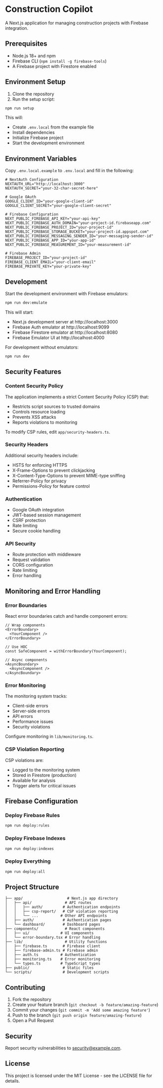 # Construction Copilot

A Next.js application for managing construction projects with Firebase integration.

## Prerequisites

- Node.js 18+ and npm
- Firebase CLI (`npm install -g firebase-tools`)
- A Firebase project with Firestore enabled

## Environment Setup

1. Clone the repository
2. Run the setup script:
```bash
npm run setup
```

This will:
- Create `.env.local` from the example file
- Install dependencies
- Initialize Firebase project
- Start the development environment

## Environment Variables

Copy `.env.local.example` to `.env.local` and fill in the following:

```env
# NextAuth Configuration
NEXTAUTH_URL="http://localhost:3000"
NEXTAUTH_SECRET="your-32-char-secret-here"

# Google OAuth
GOOGLE_CLIENT_ID="your-google-client-id"
GOOGLE_CLIENT_SECRET="your-google-client-secret"

# Firebase Configuration
NEXT_PUBLIC_FIREBASE_API_KEY="your-api-key"
NEXT_PUBLIC_FIREBASE_AUTH_DOMAIN="your-project-id.firebaseapp.com"
NEXT_PUBLIC_FIREBASE_PROJECT_ID="your-project-id"
NEXT_PUBLIC_FIREBASE_STORAGE_BUCKET="your-project-id.appspot.com"
NEXT_PUBLIC_FIREBASE_MESSAGING_SENDER_ID="your-messaging-sender-id"
NEXT_PUBLIC_FIREBASE_APP_ID="your-app-id"
NEXT_PUBLIC_FIREBASE_MEASUREMENT_ID="your-measurement-id"

# Firebase Admin
FIREBASE_PROJECT_ID="your-project-id"
FIREBASE_CLIENT_EMAIL="your-client-email"
FIREBASE_PRIVATE_KEY="your-private-key"
```

## Development

Start the development environment with Firebase emulators:

```bash
npm run dev:emulate
```

This will start:
- Next.js development server at http://localhost:3000
- Firebase Auth emulator at http://localhost:9099
- Firebase Firestore emulator at http://localhost:8080
- Firebase Emulator UI at http://localhost:4000

For development without emulators:

```bash
npm run dev
```

## Security Features

### Content Security Policy

The application implements a strict Content Security Policy (CSP) that:
- Restricts script sources to trusted domains
- Controls resource loading
- Prevents XSS attacks
- Reports violations to monitoring

To modify CSP rules, edit `app/security-headers.ts`.

### Security Headers

Additional security headers include:
- HSTS for enforcing HTTPS
- X-Frame-Options to prevent clickjacking
- X-Content-Type-Options to prevent MIME-type sniffing
- Referrer-Policy for privacy
- Permissions-Policy for feature control

### Authentication

- Google OAuth integration
- JWT-based session management
- CSRF protection
- Rate limiting
- Secure cookie handling

### API Security

- Route protection with middleware
- Request validation
- CORS configuration
- Rate limiting
- Error handling

## Monitoring and Error Handling

### Error Boundaries

React error boundaries catch and handle component errors:
```tsx
// Wrap components
<ErrorBoundary>
  <YourComponent />
</ErrorBoundary>

// Use HOC
const SafeComponent = withErrorBoundary(YourComponent);

// Async components
<AsyncBoundary>
  <AsyncComponent />
</AsyncBoundary>
```

### Error Monitoring

The monitoring system tracks:
- Client-side errors
- Server-side errors
- API errors
- Performance issues
- Security violations

Configure monitoring in `lib/monitoring.ts`.

### CSP Violation Reporting

CSP violations are:
- Logged to the monitoring system
- Stored in Firestore (production)
- Available for analysis
- Trigger alerts for critical issues

## Firebase Configuration

### Deploy Firebase Rules

```bash
npm run deploy:rules
```

### Deploy Firebase Indexes

```bash
npm run deploy:indexes
```

### Deploy Everything

```bash
npm run deploy:all
```

## Project Structure

```
├── app/                    # Next.js app directory
│   ├── api/               # API routes
│   │   ├── auth/         # Authentication endpoints
│   │   ├── csp-report/   # CSP violation reporting
│   │   └── ...          # Other API endpoints
│   ├── auth/             # Authentication pages
│   └── dashboard/        # Dashboard pages
├── components/            # React components
│   ├── ui/              # UI components
│   └── error-boundary.tsx # Error handling
├── lib/                   # Utility functions
│   ├── firebase.ts       # Firebase client
│   ├── firebase-admin.ts # Firebase admin
│   ├── auth.ts          # Authentication
│   ├── monitoring.ts    # Error monitoring
│   └── types.ts         # TypeScript types
├── public/               # Static files
└── scripts/              # Development scripts
```

## Contributing

1. Fork the repository
2. Create your feature branch (`git checkout -b feature/amazing-feature`)
3. Commit your changes (`git commit -m 'Add some amazing feature'`)
4. Push to the branch (`git push origin feature/amazing-feature`)
5. Open a Pull Request

## Security

Report security vulnerabilities to [security@example.com](mailto:security@example.com).

## License

This project is licensed under the MIT License - see the LICENSE file for details.

